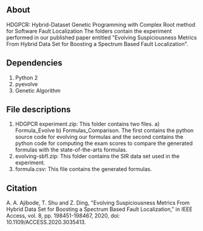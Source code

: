 ## About
HDGPCR: Hybrid-Dataset Genetic Programming with Complex Root method for Software Fault Localization
The folders contain the experiment performed in our published paper entitled "Evolving Suspiciousness Metrics From Hybrid Data Set for Boosting a Spectrum Based Fault Localization".

## Dependencies
1.  Python 2
2.  pyevolve
3.  Genetic Algorithm

## File descriptions
1. HDGPCR experiment.zip: This folder contains two files. a) Formula_Evolve b) Formulas_Comparison. The first contains the python source code for evolving our formulas and the second contains the python code for computing the exam scores to compare the generated formulas with the state-of-the-arts formulas.
2. evolving-sbfl.zip: This folder contains the SIR data set used in the experiment.
3. formula.csv: This file contains the generated formulas.

## Citation
A. A. Ajibode, T. Shu and Z. Ding, "Evolving Suspiciousness Metrics From Hybrid Data Set for Boosting a Spectrum Based Fault Localization," in IEEE Access, vol. 8, pp. 198451-198467, 2020, doi: 10.1109/ACCESS.2020.3035413.

